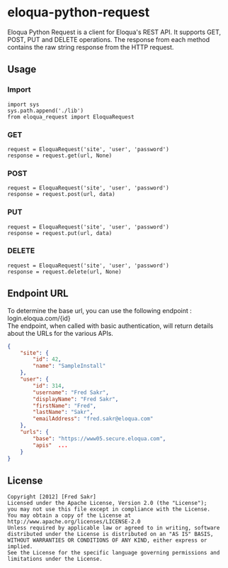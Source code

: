 eloqua-python-request
==================

Eloqua Python Request is a client for Eloqua's REST API. It supports GET, POST, PUT and DELETE operations. The response from each method contains the raw string response from the HTTP request. 

## Usage

### Import
	import sys
	sys.path.append('./lib')
	from eloqua_request import EloquaRequest

### GET
	request = EloquaRequest('site', 'user', 'password')
	response = request.get(url, None)

### POST
	request = EloquaRequest('site', 'user', 'password')
	response = request.post(url, data)


### PUT
	request = EloquaRequest('site', 'user', 'password')
	response = request.put(url, data)


### DELETE
	request = EloquaRequest('site', 'user', 'password')
	response = request.delete(url, None)

## Endpoint URL
To determine the base url, you can use the following endpoint : login.eloqua.com/{id}  
The endpoint, when called with basic authentication, will return details about the URLs for the various APIs.
     
```json
{
    "site": {
        "id": 42,
        "name": "SampleInstall"
    },
    "user": {
        "id": 314,
        "username": "Fred Sakr",
        "displayName": "Fred Sakr",
        "firstName": "Fred",
        "lastName": "Sakr",
        "emailAddress": "fred.sakr@eloqua.com"
    },
    "urls": {
        "base": "https://www05.secure.eloqua.com",
        "apis"	...
	}
}
```

## License
	Copyright [2012] [Fred Sakr]
	Licensed under the Apache License, Version 2.0 (the "License");
	you may not use this file except in compliance with the License.
	You may obtain a copy of the License at
	http://www.apache.org/licenses/LICENSE-2.0
	Unless required by applicable law or agreed to in writing, software
	distributed under the License is distributed on an "AS IS" BASIS,
	WITHOUT WARRANTIES OR CONDITIONS OF ANY KIND, either express or implied.
	See the License for the specific language governing permissions and
	limitations under the License.
